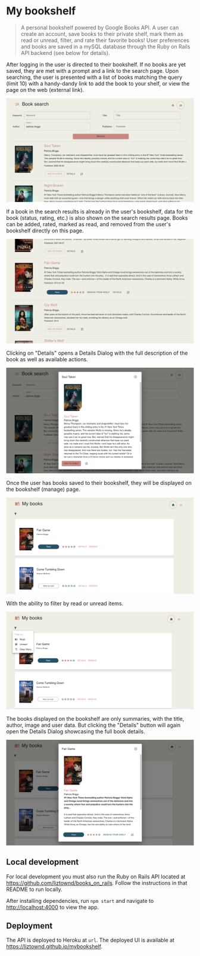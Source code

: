 # My bookshelf

> A personal bookshelf powered by Google Books API.
> A user can create an account, save books to their private shelf, mark them as read or unread, filter, and rate their favorite books! User preferences and books are saved in a mySQL database through the Ruby on Rails API backend (see below for details).

After logging in the user is directed to their bookshelf. If no books are yet saved, they are met with a prompt and a link to the search page. Upon searching, the user is presented with a list of books matching the query (limit 10) with a handy-dandy link to add the book to your shelf, or view the page on the web (external link).

<img src="./public/readmeAssets/search-results.png">

If a book in the search results is already in the user's bookshelf, data for the book (status, rating, etc.) is also shown on the search results page. Books can be added, rated, marked as read, and removed from the user's bookshelf directly on this page.

<img src="./public/readmeAssets/search-read.png">

Clicking on "Details" opens a Details Dialog with the full description of the book as well as available actions.

<img src="./public/readmeAssets/search-detail.png">

Once the user has books saved to their bookshelf, they will be displayed on the bookshelf (manage) page.

<img src="./public/readmeAssets/bookshelf.png">

With the ability to filter by read or unread items.

<img src="./public/readmeAssets/filter.png">

The books displayed on the bookshelf are only summaries, with the title, author, image and user data. But clicking the "Details" button will again open the Details Dialog showcasing the full book details.

<img src="./public/readmeAssets/bookshelf-details.png">

## Local development

For local development you must also run the Ruby on Rails API located at <a href="https://github.com/liztownd/books_on_rails">https://github.com/liztownd/books_on_rails</a>. Follow the instructions in that README to run locally.

After installing dependencies, run `npm start` and navigate to <a href="http://localhost:4000">http://localhost:4000</a> to view the app.

## Deployment

The API is deployed to Heroku at `url`. The deployed UI is available at <a href="https://liztownd.github.io/mybookshelf">https://liztownd.github.io/mybookshelf</a>.
